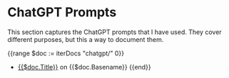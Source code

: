 # ChatGPT Prompts

This section captures the ChatGPT prompts that I have used. They cover different
purposes, but this a way to document them.

<!-- deno-fmt-ignore-start -->

{{range $doc := iterDocs "chatgpt/" 0}}
- [{{$doc.Title}}]({{$doc.Path}}) on {{$doc.Basename}}
{{end}}

<!-- deno-fmt-ignore-end -->

